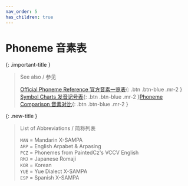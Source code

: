```yaml
---
nav_order: 5
has_children: true
---
```


# Phoneme 音素表

{: .important-title }
> See also / 参见
> 
> [Official Phoneme Reference 官方音素一览表](https://www.dreamtonics.com.cn/svstudio-resources/){: .btn .btn-blue .mr-2 }  
> [Symbol Charts 发音记号表](/vocaloid-dictionaries/symbol-charts){: .btn .btn-blue .mr-2 }[Phoneme Comparison 音素对比](/synthv-dictionaries/phonemes){: .btn .btn-blue .mr-2 }  

{: .new-title }
> List of Abbreviations / 简称列表
>
> `MAN` = Mandarin X-SAMPA  
> `ARP` = English Arpabet & Arpasing  
> `PCZ` = Phonemes from PaintedCz's VCCV English  
> `RMJ` = Japanese Romaji  
> `KOR` = Korean  
> `YUE` = Yue Dialect X-SAMPA  
> `ESP` = Spanish X-SAMPA  


#

#